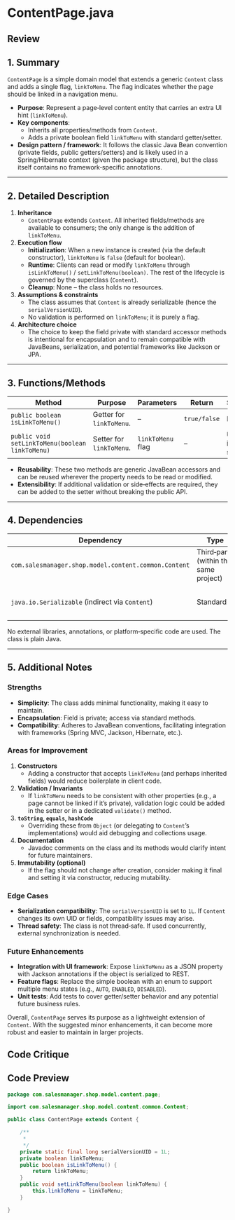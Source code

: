 # ContentPage.java

## Review

## 1. Summary  
`ContentPage` is a simple domain model that extends a generic `Content` class and adds a single flag, `linkToMenu`. The flag indicates whether the page should be linked in a navigation menu.  
- **Purpose**: Represent a page‑level content entity that carries an extra UI hint (`linkToMenu`).  
- **Key components**:  
  - Inherits all properties/methods from `Content`.  
  - Adds a private boolean field `linkToMenu` with standard getter/setter.  
- **Design pattern / framework**: It follows the classic Java Bean convention (private fields, public getters/setters) and is likely used in a Spring/Hibernate context (given the package structure), but the class itself contains no framework‑specific annotations.

---

## 2. Detailed Description  
1. **Inheritance**  
   - `ContentPage` extends `Content`.  All inherited fields/methods are available to consumers; the only change is the addition of `linkToMenu`.  
2. **Execution flow**  
   - **Initialization**: When a new instance is created (via the default constructor), `linkToMenu` is `false` (default for boolean).  
   - **Runtime**: Clients can read or modify `linkToMenu` through `isLinkToMenu()` / `setLinkToMenu(boolean)`.  The rest of the lifecycle is governed by the superclass (`Content`).  
   - **Cleanup**: None – the class holds no resources.  
3. **Assumptions & constraints**  
   - The class assumes that `Content` is already serializable (hence the `serialVersionUID`).  
   - No validation is performed on `linkToMenu`; it is purely a flag.  
4. **Architecture choice**  
   - The choice to keep the field private with standard accessor methods is intentional for encapsulation and to remain compatible with JavaBeans, serialization, and potential frameworks like Jackson or JPA.

---

## 3. Functions/Methods  

| Method | Purpose | Parameters | Return | Side‑Effects |
|--------|---------|------------|--------|--------------|
| `public boolean isLinkToMenu()` | Getter for `linkToMenu`. | – | `true/false` | None |
| `public void setLinkToMenu(boolean linkToMenu)` | Setter for `linkToMenu`. | `linkToMenu` flag | – | Updates the internal state |

- **Reusability**: These two methods are generic JavaBean accessors and can be reused wherever the property needs to be read or modified.  
- **Extensibility**: If additional validation or side‑effects are required, they can be added to the setter without breaking the public API.

---

## 4. Dependencies  
| Dependency | Type | Notes |
|------------|------|-------|
| `com.salesmanager.shop.model.content.common.Content` | Third‑party (within the same project) | Base class; not shown here. |
| `java.io.Serializable` (indirect via `Content`) | Standard | Enables serialization; `serialVersionUID` defined. |

No external libraries, annotations, or platform‑specific code are used. The class is plain Java.

---

## 5. Additional Notes  

### Strengths  
- **Simplicity**: The class adds minimal functionality, making it easy to maintain.  
- **Encapsulation**: Field is private; access via standard methods.  
- **Compatibility**: Adheres to JavaBean conventions, facilitating integration with frameworks (Spring MVC, Jackson, Hibernate, etc.).

### Areas for Improvement  
1. **Constructors**  
   - Adding a constructor that accepts `linkToMenu` (and perhaps inherited fields) would reduce boilerplate in client code.  
2. **Validation / Invariants**  
   - If `linkToMenu` needs to be consistent with other properties (e.g., a page cannot be linked if it’s private), validation logic could be added in the setter or in a dedicated `validate()` method.  
3. **`toString`, `equals`, `hashCode`**  
   - Overriding these from `Object` (or delegating to `Content`’s implementations) would aid debugging and collections usage.  
4. **Documentation**  
   - Javadoc comments on the class and its methods would clarify intent for future maintainers.  
5. **Immutability (optional)**  
   - If the flag should not change after creation, consider making it final and setting it via constructor, reducing mutability.

### Edge Cases  
- **Serialization compatibility**: The `serialVersionUID` is set to `1L`. If `Content` changes its own UID or fields, compatibility issues may arise.  
- **Thread safety**: The class is not thread‑safe. If used concurrently, external synchronization is needed.  

### Future Enhancements  
- **Integration with UI framework**: Expose `linkToMenu` as a JSON property with Jackson annotations if the object is serialized to REST.  
- **Feature flags**: Replace the simple boolean with an enum to support multiple menu states (e.g., `AUTO`, `ENABLED`, `DISABLED`).  
- **Unit tests**: Add tests to cover getter/setter behavior and any potential future business rules.  

Overall, `ContentPage` serves its purpose as a lightweight extension of `Content`. With the suggested minor enhancements, it can become more robust and easier to maintain in larger projects.

## Code Critique



## Code Preview

```java
package com.salesmanager.shop.model.content.page;

import com.salesmanager.shop.model.content.common.Content;

public class ContentPage extends Content {

	/**
	 * 
	 */
	private static final long serialVersionUID = 1L;
	private boolean linkToMenu;
	public boolean isLinkToMenu() {
		return linkToMenu;
	}
	public void setLinkToMenu(boolean linkToMenu) {
		this.linkToMenu = linkToMenu;
	}

}



```
